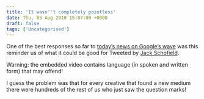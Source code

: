 ```yaml
---
title: 'It wasn''t completely pointless'
date: Thu, 05 Aug 2010 15:07:00 +0000
draft: false
tags: ['Uncategorised']
---
```


One of the best responses so far to [today’s news on Google’s wave](http://blog.cpjobling.org/2010/08/wave-bye-bye.html) was this reminder us of what it could be good for Tweeted by [Jack Schofield](http://twitter.com/jackschofield).

Warning: the embedded video contains language (in spoken and written form) that may offend!

I guess the problem was that for every creative that found a new medium there were hundreds of the rest of us who just saw the question marks!